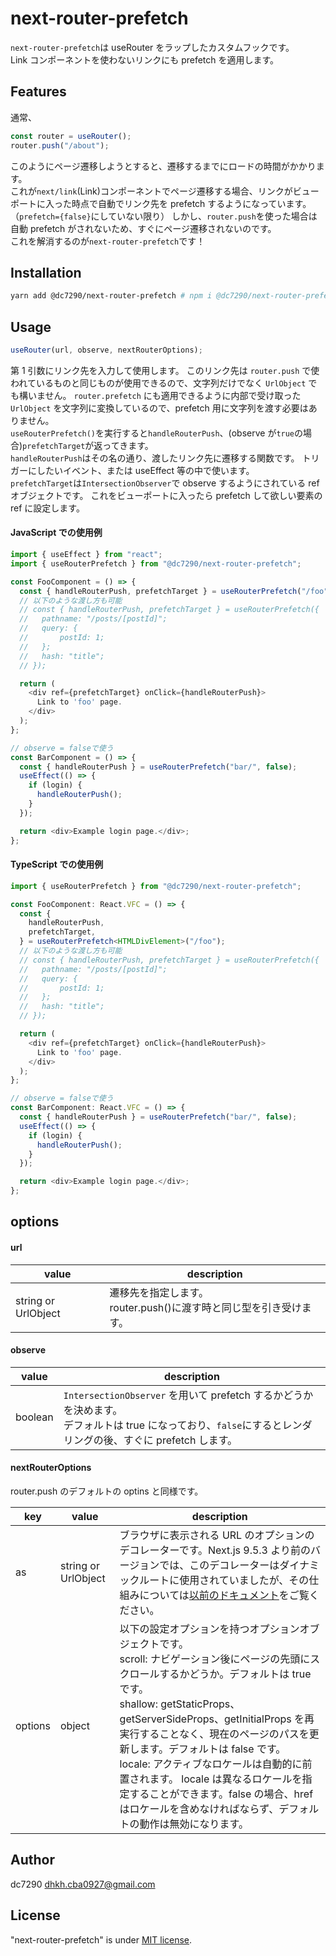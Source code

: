 # next-router-prefetch

`next-router-prefetch`は useRouter をラップしたカスタムフックです。<br>
Link コンポーネントを使わないリンクにも prefetch を適用します。

## Features

通常、

```typescript
const router = useRouter();
router.push("/about");
```

このようにページ遷移しようとすると、遷移するまでにロードの時間がかかります。<br>
これが`next/link`(Link)コンポーネントでページ遷移する場合、リンクがビューポートに入った時点で自動でリンク先を prefetch するようになっています。<br>（`prefetch={false}`にしていない限り）
しかし、`router.push`を使った場合は自動 prefetch がされないため、すぐにページ遷移されないのです。<br>
これを解消するのが`next-router-prefetch`です！

## Installation

```bash
yarn add @dc7290/next-router-prefetch # npm i @dc7290/next-router-prefetch
```

## Usage

```javascript
useRouter(url, observe, nextRouterOptions);
```

第 1 引数にリンク先を入力して使用します。
このリンク先は `router.push` で使われているものと同じものが使用できるので、文字列だけでなく `UrlObject` でも構いません。
`router.prefetch` にも適用できるように内部で受け取った `UrlObject` を文字列に変換しているので、prefetch 用に文字列を渡す必要はありません。<br>
`useRouterPrefetch()`を実行すると`handleRouterPush`、(observe が`true`の場合)`prefetchTarget`が返ってきます。<br>
`handleRouterPush`はその名の通り、渡したリンク先に遷移する関数です。
トリガーにしたいイベント、または useEffect 等の中で使います。<br>
`prefetchTarget`は`IntersectionObserver`で observe するようにされている ref オブジェクトです。
これをビューポートに入ったら prefetch して欲しい要素の ref に設定します。

#### JavaScript での使用例

```javascript
import { useEffect } from "react";
import { useRouterPrefetch } from "@dc7290/next-router-prefetch";

const FooComponent = () => {
  const { handleRouterPush, prefetchTarget } = useRouterPrefetch("/foo");
  // 以下のような渡し方も可能
  // const { handleRouterPush, prefetchTarget } = useRouterPrefetch({
  //   pathname: "/posts/[postId]";
  //   query: {
  //       postId: 1;
  //   };
  //   hash: "title";
  // });

  return (
    <div ref={prefetchTarget} onClick={handleRouterPush}>
      Link to 'foo' page.
    </div>
  );
};

// observe = falseで使う
const BarComponent = () => {
  const { handleRouterPush } = useRouterPrefetch("bar/", false);
  useEffect(() => {
    if (login) {
      handleRouterPush();
    }
  });

  return <div>Example login page.</div>;
};
```

#### TypeScript での使用例

```typescript
import { useRouterPrefetch } from "@dc7290/next-router-prefetch";

const FooComponent: React.VFC = () => {
  const {
    handleRouterPush,
    prefetchTarget,
  } = useRouterPrefetch<HTMLDivElement>("/foo");
  // 以下のような渡し方も可能
  // const { handleRouterPush, prefetchTarget } = useRouterPrefetch({
  //   pathname: "/posts/[postId]";
  //   query: {
  //       postId: 1;
  //   };
  //   hash: "title";
  // });

  return (
    <div ref={prefetchTarget} onClick={handleRouterPush}>
      Link to 'foo' page.
    </div>
  );
};

// observe = falseで使う
const BarComponent: React.VFC = () => {
  const { handleRouterPush } = useRouterPrefetch("bar/", false);
  useEffect(() => {
    if (login) {
      handleRouterPush();
    }
  });

  return <div>Example login page.</div>;
};
```

## options

#### url

| value               | description                                                           |
| ------------------- | --------------------------------------------------------------------- |
| string or UrlObject | 遷移先を指定します。<br>router.push()に渡す時と同じ型を引き受けます。 |

#### observe

| value   | description                                                                                                                                                    |
| ------- | -------------------------------------------------------------------------------------------------------------------------------------------------------------- |
| boolean | `IntersectionObserver` を用いて prefetch するかどうかを決めます。<br>デフォルトは true になっており、`false`にするとレンダリングの後、すぐに prefetch します。 |

#### nextRouterOptions

router.push のデフォルトの optins と同様です。

| key     | value               | description                                                                                                                                                                                                                                                                                                                                                                                                                                                                                       |
| ------- | ------------------- | ------------------------------------------------------------------------------------------------------------------------------------------------------------------------------------------------------------------------------------------------------------------------------------------------------------------------------------------------------------------------------------------------------------------------------------------------------------------------------------------------- |
| as      | string or UrlObject | ブラウザに表示される URL のオプションのデコレーターです。Next.js 9.5.3 より前のバージョンでは、このデコレーターはダイナミックルートに使用されていましたが、その仕組みについては[以前のドキュメント](https://nextjs.org/docs/tag/v9.5.2/api-reference/next/link#dynamic-routes)をご覧ください。                                                                                                                                                                                                    |
| options | object              | 以下の設定オプションを持つオプションオブジェクトです。<br>scroll: ナビゲーション後にページの先頭にスクロールするかどうか。デフォルトは true です。<br>shallow: getStaticProps、getServerSideProps、getInitialProps を再実行することなく、現在のページのパスを更新します。デフォルトは false です。<br>locale: アクティブなロケールは自動的に前置されます。 locale は異なるロケールを指定することができます。false の場合、href はロケールを含めなければならず、デフォルトの動作は無効になります。 |

## Author

dc7290
dhkh.cba0927@gmail.com

## License

"next-router-prefetch" is under [MIT license](https://en.wikipedia.org/wiki/MIT_License).
